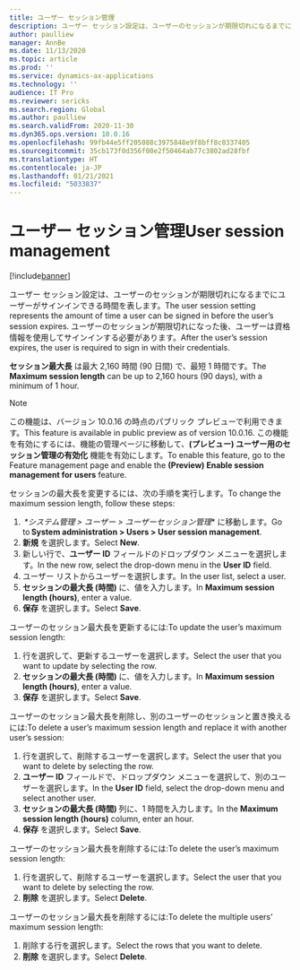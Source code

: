 ```yaml
---
title: ユーザー セッション管理
description: ユーザー セッション設定は、ユーザーのセッションが期限切れになるまでにユーザーがサインインできる時間を表します。
author: paulliew
manager: AnnBe
ms.date: 11/13/2020
ms.topic: article
ms.prod: ''
ms.service: dynamics-ax-applications
ms.technology: ''
audience: IT Pro
ms.reviewer: sericks
ms.search.region: Global
ms.author: paulliew
ms.search.validFrom: 2020-11-30
ms.dyn365.ops.version: 10.0.16
ms.openlocfilehash: 99fb44e5ff205088c3975848e9f8bff8c0337405
ms.sourcegitcommit: 35cb173f0d356f00e2f50464ab77c3802ad28fbf
ms.translationtype: HT
ms.contentlocale: ja-JP
ms.lasthandoff: 01/21/2021
ms.locfileid: "5033837"
---
```

# <a name="user-session-management"></a><span data-ttu-id="be224-103">ユーザー セッション管理</span><span class="sxs-lookup"><span data-stu-id="be224-103">User session management</span></span>

[!include[banner](../includes/banner.md)]


<span data-ttu-id="be224-104">ユーザー セッション設定は、ユーザーのセッションが期限切れになるまでにユーザーがサインインできる時間を表します。</span><span class="sxs-lookup"><span data-stu-id="be224-104">The user session setting represents the amount of time a user can be signed in before the user’s session expires.</span></span> <span data-ttu-id="be224-105">ユーザーのセッションが期限切れになった後、ユーザーは資格情報を使用してサインインする必要があります。</span><span class="sxs-lookup"><span data-stu-id="be224-105">After the user’s session expires, the user is required to sign in with their credentials.</span></span>

<span data-ttu-id="be224-106">**セッション最大長** は最大 2,160 時間 (90 日間) で、最短 1 時間です。</span><span class="sxs-lookup"><span data-stu-id="be224-106">The **Maximum session length** can be up to 2,160 hours (90 days), with a minimum of 1 hour.</span></span>  

> [!NOTE] 
> <span data-ttu-id="be224-107">この機能は、バージョン 10.0.16 の時点のパブリック プレビューで利用できます。</span><span class="sxs-lookup"><span data-stu-id="be224-107">This feature is available in public preview as of version 10.0.16.</span></span> <span data-ttu-id="be224-108">この機能を有効にするには、機能の管理ページに移動して、**(プレビュー) ユーザー用のセッション管理の有効化** 機能を有効にします。</span><span class="sxs-lookup"><span data-stu-id="be224-108">To enable this feature, go to the Feature management page and enable the **(Preview) Enable session management for users** feature.</span></span> 

<span data-ttu-id="be224-109">セッションの最大長を変更するには、次の手順を実行します。</span><span class="sxs-lookup"><span data-stu-id="be224-109">To change the maximum session length, follow these steps:</span></span> 

1. <span data-ttu-id="be224-110"> *\*システム管理 > ユーザー > ユーザーセッション管理** に移動します。</span><span class="sxs-lookup"><span data-stu-id="be224-110">Go to **System administration > Users > User session management**.</span></span> 
2. <span data-ttu-id="be224-111">**新規** を選択します。</span><span class="sxs-lookup"><span data-stu-id="be224-111">Select **New**.</span></span>  
3. <span data-ttu-id="be224-112">新しい行で、**ユーザー ID** フィールドのドロップダウン メニューを選択します。</span><span class="sxs-lookup"><span data-stu-id="be224-112">In the new row, select the drop-down menu in the **User ID** field.</span></span>  
4. <span data-ttu-id="be224-113">ユーザー リストからユーザーを選択します。</span><span class="sxs-lookup"><span data-stu-id="be224-113">In the user list, select a user.</span></span> 
5. <span data-ttu-id="be224-114">**セッションの最大長 (時間)** に、値を入力します。</span><span class="sxs-lookup"><span data-stu-id="be224-114">In **Maximum session length (hours)**, enter a value.</span></span> 
6. <span data-ttu-id="be224-115">**保存** を選択します。</span><span class="sxs-lookup"><span data-stu-id="be224-115">Select **Save**.</span></span> 

<span data-ttu-id="be224-116">ユーザーのセッション最大長を更新するには:</span><span class="sxs-lookup"><span data-stu-id="be224-116">To update the user’s maximum session length:</span></span> 

1. <span data-ttu-id="be224-117">行を選択して、更新するユーザーを選択します。</span><span class="sxs-lookup"><span data-stu-id="be224-117">Select the user that you want to update by selecting the row.</span></span> 
2. <span data-ttu-id="be224-118">**セッションの最大長 (時間)** に、値を入力します。</span><span class="sxs-lookup"><span data-stu-id="be224-118">In **Maximum session length (hours)**, enter a value.</span></span> 
3. <span data-ttu-id="be224-119">**保存** を選択します。</span><span class="sxs-lookup"><span data-stu-id="be224-119">Select **Save**.</span></span> 

<span data-ttu-id="be224-120">ユーザーのセッション最大長を削除し、別のユーザーのセッションと置き換えるには:</span><span class="sxs-lookup"><span data-stu-id="be224-120">To delete a user’s maximum session length and replace it with another user’s session:</span></span> 

1. <span data-ttu-id="be224-121">行を選択して、削除するユーザーを選択します。</span><span class="sxs-lookup"><span data-stu-id="be224-121">Select the user that you want to delete by selecting the row.</span></span> 
2. <span data-ttu-id="be224-122">**ユーザー ID** フィールドで、ドロップダウン メニューを選択して、別のユーザーを選択します。</span><span class="sxs-lookup"><span data-stu-id="be224-122">In the **User ID** field, select the drop-down menu and select another user.</span></span> 
3. <span data-ttu-id="be224-123">**セッションの最大長 (時間)** 列に、1 時間を入力します。</span><span class="sxs-lookup"><span data-stu-id="be224-123">In the **Maximum session length (hours)** column, enter an hour.</span></span> 
4. <span data-ttu-id="be224-124">**保存** を選択します。</span><span class="sxs-lookup"><span data-stu-id="be224-124">Select **Save**.</span></span> 
 
<span data-ttu-id="be224-125">ユーザーのセッション最大長を削除するには:</span><span class="sxs-lookup"><span data-stu-id="be224-125">To delete the user’s maximum session length:</span></span> 

1. <span data-ttu-id="be224-126">行を選択して、削除するユーザーを選択します。</span><span class="sxs-lookup"><span data-stu-id="be224-126">Select the user that you want to delete by selecting the row.</span></span> 
2. <span data-ttu-id="be224-127">**削除** を選択します。</span><span class="sxs-lookup"><span data-stu-id="be224-127">Select **Delete**.</span></span>

<span data-ttu-id="be224-128">ユーザーのセッション最大長を削除するには:</span><span class="sxs-lookup"><span data-stu-id="be224-128">To delete the multiple users’ maximum session length:</span></span> 

1. <span data-ttu-id="be224-129">削除する行を選択します。</span><span class="sxs-lookup"><span data-stu-id="be224-129">Select the rows that you want to delete.</span></span> 
2. <span data-ttu-id="be224-130">**削除** を選択します。</span><span class="sxs-lookup"><span data-stu-id="be224-130">Select **Delete**.</span></span>
